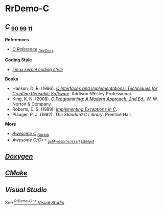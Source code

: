 # RrDemo-C

## *C*<sub> [90](http://iso.org/iso/catalogue_detail.htm?csnumber=17782 "ISO/IEC 9899:1990") [99](http://iso.org/iso/catalogue_detail.htm?csnumber=29237 "ISO/IEC 9899:1999") [11](http://iso.org/iso/catalogue_detail.htm?csnumber=57853 "ISO/IEC 9899:2011")</sub>
**References**
- [*C Reference*](http://cppreference.com/w/c)<sub> [*DevDocs*](http://devdocs.io/c)</sub>

**Coding Style**
- [*Linux kernel coding style*](http://kernel.org/doc/Documentation/CodingStyle)

**Books**
- Hanson, D. R. (1996). [*C Interfaces and Implementations: Techniques for Creating Reusable Software*](http://github.com/drh/cii). Addison-Wesley Professional.
- King, K. N. (2008). [*C Programming: A Modern Approach, 2nd Ed.*](http://knking.com/books/c2). W. W. Norton & Company.
- Roberts, E. S. (1989). [*Implementing Exceptions in C*](http://hpl.hp.com/techreports/Compaq-DEC/SRC-RR-40.pdf).
- Plauger, P. J. (1992). *The Standard C Library*. Prentice Hall.

**More**
- [*Awesome C*](http://notabug.org/koz.ross/awesome-c)<sub> [*GitHub*](http://github.com/aleksandar-todorovic/awesome-c)</sub>
- [*Awesome C/C++*](http://github.com/fffaraz/awesome-cpp)<sub> [*getAwesomeness()*](http://getawesomeness.herokuapp.com/get/cpp) [*LibHunt*](http://cpp.libhunt.com/)</sub>

## [*Doxygen*](http://doxygen.org/)

## [*CMake*](http://cmake.org/)

## *Visual Studio*
See [<sup>*RrDemo-C++* </sup>*Visual Studio*](http://github.com/afoolsbag/rrdemo/blob/master/cpp/readme.md#visual-studio).
